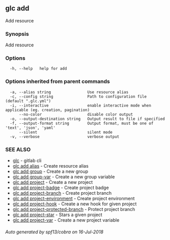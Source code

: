 ## glc add

Add resource

### Synopsis

Add resource

### Options

```
  -h, --help   help for add
```

### Options inherited from parent commands

```
  -a, --alias string                Use resource alias
  -c, --config string               Path to configuration file (default ".glc.yml")
  -i, --interactive                 enable interactive mode when applicable (eg. creation, pagination)
      --no-color                    disable color output
  -o, --output-destination string   Output result to file if specified
  -f, --output-format string        Output format, must be one of 'text', 'json', 'yaml'
      --silent                      silent mode
  -v, --verbose                     verbose output
```

### SEE ALSO

* [glc](glc.md)	 - gitlab cli
* [glc add alias](glc_add_alias.md)	 - Create resource alias
* [glc add group](glc_add_group.md)	 - Create a new group
* [glc add group-var](glc_add_group-var.md)	 - Create a new group variable
* [glc add project](glc_add_project.md)	 - Create a new project
* [glc add project-badge](glc_add_project-badge.md)	 - Create project badge
* [glc add project-branch](glc_add_project-branch.md)	 - Create project branch
* [glc add project-environment](glc_add_project-environment.md)	 - Create project environment
* [glc add project-hook](glc_add_project-hook.md)	 - Create a new hook for given project
* [glc add project-protected-branch](glc_add_project-protected-branch.md)	 - Protect project branch
* [glc add project-star](glc_add_project-star.md)	 - Stars a given project
* [glc add project-var](glc_add_project-var.md)	 - Create a new project variable

###### Auto generated by spf13/cobra on 16-Jul-2018
